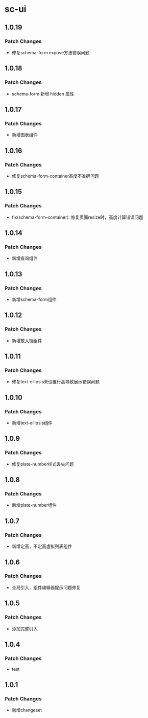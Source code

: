 # sc-ui

## 1.0.19

### Patch Changes

- 修复schema-form expose方法错误问题

## 1.0.18

### Patch Changes

- schema-form 新增 hidden 属性

## 1.0.17

### Patch Changes

- 新增图表组件

## 1.0.16

### Patch Changes

- 修复schema-form-container高度不准确问题

## 1.0.15

### Patch Changes

- fix(schema-form-container): 修复页面resize时，高度计算错误问题

## 1.0.14

### Patch Changes

- 新增查询组件

## 1.0.13

### Patch Changes

- 新增schema-form组件

## 1.0.12

### Patch Changes

- 新增放大镜组件

## 1.0.11

### Patch Changes

- 修复text-ellipsis未设置行高导致展示错误问题

## 1.0.10

### Patch Changes

- 新增text-ellipsis组件

## 1.0.9

### Patch Changes

- 修复plate-number样式丢失问题

## 1.0.8

### Patch Changes

- 新增plate-number组件

## 1.0.7

### Patch Changes

- 新增定高，不定高虚拟列表组件

## 1.0.6

### Patch Changes

- 全局引入，组件编辑器提示问题修复

## 1.0.5

### Patch Changes

- 添加完整引入

## 1.0.4

### Patch Changes

- test

## 1.0.1

### Patch Changes

- 新增changeset

